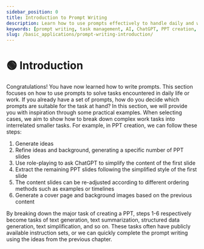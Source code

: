 ```yaml
---
sidebar_position: 0
title: Introduction to Prompt Writing
description: Learn how to use prompts effectively to handle daily and work tasks. This section provides practical examples and step-by-step instructions for breaking down complex tasks.
keywords: [prompt writing, task management, AI, ChatGPT, PPT creation, prompt engineering]
slug: /basic_applications/prompt-writing-introduction/
---
```

# 🟢 Introduction

Congratulations! You have now learned how to write prompts. This section focuses on how to use prompts to solve tasks encountered in daily life or work. If you already have a set of prompts, how do you decide which prompts are suitable for the task at hand? In this section, we will provide you with inspiration through some practical examples. When selecting cases, we aim to show how to break down complex work tasks into interrelated smaller tasks. For example, in PPT creation, we can follow these steps:

1. Generate ideas
2. Refine ideas and background, generating a specific number of PPT slides
3. Use role-playing to ask ChatGPT to simplify the content of the first slide
4. Extract the remaining PPT slides following the simplified style of the first slide
5. The content slides can be re-adjusted according to different ordering methods such as examples or timelines
6. Generate a cover page and background images based on the previous content

By breaking down the major task of creating a PPT, steps 1-6 respectively become tasks of text generation, text summarization, structured data generation, text simplification, and so on. These tasks often have publicly available instruction sets, or we can quickly complete the prompt writing using the ideas from the previous chapter.
